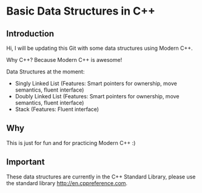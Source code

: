# Basic Data Structures in C++

## Introduction

Hi, I will be updating this Git with some data structures using Modern C++.

Why C++? Because Modern C++ is awesome!

Data Structures at the moment:
* Singly Linked List (Features: Smart pointers for ownership, move semantics, fluent interface)
* Doubly Linked List (Features: Smart pointers for ownership, move semantics, fluent interface)
* Stack (Features: Fluent interface)

## Why
This is just for fun and for practicing Modern C++ :)

## Important
These data structures are currently in the C++ Standard Library, please use the standard library http://en.cppreference.com.







